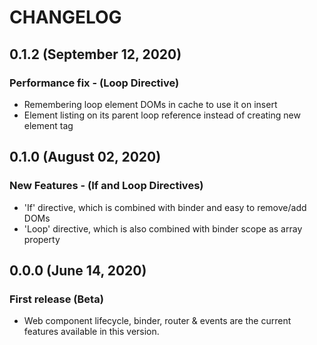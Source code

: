 # CHANGELOG

## 0.1.2 (September 12, 2020)

### Performance fix - (Loop Directive)

* Remembering loop element DOMs in cache to use it on insert
* Element listing on its parent loop reference instead of creating new element tag
  
## 0.1.0 (August 02, 2020)

### New Features - (If and Loop Directives)

* 'If' directive, which is combined with binder and easy to remove/add DOMs
* 'Loop' directive, which is also combined with binder scope as array property

## 0.0.0 (June 14, 2020)

### First release (Beta)

* Web component lifecycle, binder, router & events are the current features available in this version.

